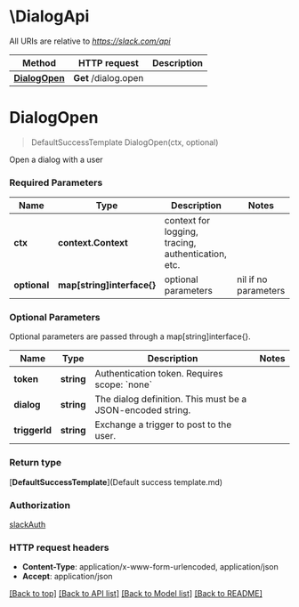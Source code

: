 # \DialogApi

All URIs are relative to *https://slack.com/api*

Method | HTTP request | Description
------------- | ------------- | -------------
[**DialogOpen**](DialogApi.md#DialogOpen) | **Get** /dialog.open | 


# **DialogOpen**
> DefaultSuccessTemplate DialogOpen(ctx, optional)


Open a dialog with a user

### Required Parameters

Name | Type | Description  | Notes
------------- | ------------- | ------------- | -------------
 **ctx** | **context.Context** | context for logging, tracing, authentication, etc.
 **optional** | **map[string]interface{}** | optional parameters | nil if no parameters

### Optional Parameters
Optional parameters are passed through a map[string]interface{}.

Name | Type | Description  | Notes
------------- | ------------- | ------------- | -------------
 **token** | **string**| Authentication token. Requires scope: &#x60;none&#x60; | 
 **dialog** | **string**| The dialog definition. This must be a JSON-encoded string. | 
 **triggerId** | **string**| Exchange a trigger to post to the user. | 

### Return type

[**DefaultSuccessTemplate**](Default success template.md)

### Authorization

[slackAuth](../README.md#slackAuth)

### HTTP request headers

 - **Content-Type**: application/x-www-form-urlencoded, application/json
 - **Accept**: application/json

[[Back to top]](#) [[Back to API list]](../README.md#documentation-for-api-endpoints) [[Back to Model list]](../README.md#documentation-for-models) [[Back to README]](../README.md)

